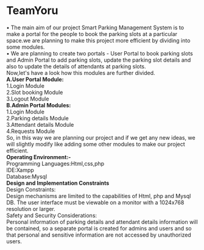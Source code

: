 # TeamYoru
• The main aim of our project Smart Parking Management System is to make a portal for the people to book the parking slots at a particular space.we are planning to make this         project more efficient by dividing into some modules.\
• We are planning to create two portals - User Portal to book parking slots and Admin Portal to add parking slots, update the parking slot details and also to update the             details of attendants at parking slots.\
Now,let's have a look how this modules are further divided.\
  **A.User Portal Module:**\
  1.Login Module \
  2.Slot booking Module \
  3.Logout Module \
  **B.Admin Portal Modules:**\
  1.Login Module\
  2.Parking details Module \
  3.Attendant details Module\
  4.Requests Module\
So, in this way we are planning our project and if we get any new ideas, we will slightly modify like adding some other modules to make our project efficient.\
  **Operating Environment:-**\
Programming Languages:Html,css,php\
IDE:Xampp\
Database:Mysql\
  **Design and Implementation Constraints**\
  Design Constraints:\
Design mechanisms are limited to the capabilities of Html, php and Mysql DB. The user interface must be viewable on a monitor with a 1024x768 resolution or larger.\
  Safety and Security Considerations:\
Personal information of parking details and attendant details information will be contained, so a separate portal is created for admins and users and so that personal and sensitive information are not accessed by unauthorized users.

